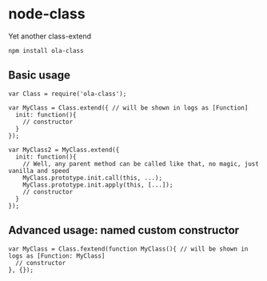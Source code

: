 # node-class
Yet another class-extend

```
npm install ola-class
```

## Basic usage
```
var Class = require('ola-class');

var MyClass = Class.extend({ // will be shown in logs as [Function]
  init: function(){
    // constructor
  }
});

var MyClass2 = MyClass.extend({
  init: function(){
    // Well, any parent method can be called like that, no magic, just vanilla and speed
    MyClass.prototype.init.call(this, ...);
    MyClass.prototype.init.apply(this, [...]);
    // constructor
  }
});
```

## Advanced usage: named custom constructor
```
var MyClass = Class.fextend(function MyClass(){ // will be shown in logs as [Function: MyClass]
  // constructor
}, {});
```

